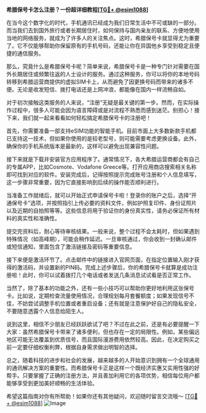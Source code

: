**希腊保号卡怎么注册？一份超详细教程[[TG💪+ @esim1088](https://t.me/s/esim1088)]**

在当今这个数字化的时代，手机通讯已经成为我们日常生活中不可或缺的一部分。而当我们去到国外旅行或者长期居住时，如何保持与国内亲友的联系、方便地使用当地的网络服务，就成为了许多人的关注焦点。这时，希腊保号卡就显得尤为重要了。它不仅能够帮助你保留原有的手机号码，还能让你在异国他乡享受到稳定且便捷的通信服务。

那么，究竟什么是希腊保号卡呢？简单来说，希腊保号卡是一种专门针对需要在国外长期居住或频繁往返的人士设计的服务。通过这种服务，你可以将你的本地号码转移到希腊运营商提供的虚拟SIM卡上，从而避免了因更换号码而带来的诸多不便。无论是收发短信、拨打电话还是上网冲浪，都能像在国内一样流畅自如。

对于初次接触这类服务的人来说，“注册”无疑是最关键的第一步。然而，在实际操作过程中，很多人可能会因为语言障碍或是对流程不熟悉而感到迷茫。别担心！接下来，我们就一起来看看如何轻松搞定希腊保号卡的注册吧！

首先，你需要准备一部支持eSIM功能的智能手机。目前市面上大多数新款手机都已支持这一技术，但如果你使用的是较老型号，则可能需要考虑更换设备。此外，确保你的手机系统版本是最新的，这样可以避免出现兼容性问题。

接下来就是下载并安装官方应用程序了。通常情况下，各大希腊运营商都会有自己的专属APP，比如Cosmote、Vodafone Greece等。打开应用商店搜索相关名称即可找到对应的软件。安装完成后，记得按照提示完成账号注册和个人信息填写，这一步骤非常重要，因为它直接影响到后续的操作能否顺利进行。

当准备工作就绪后，就可以开始正式申请保号卡啦！登录你的账户之后，选择“开通保号卡”选项，并按照指引上传必要的资料文件，例如护照复印件、身份证照片以及近期的自拍照等等。这些信息将用于验证你的身份真实性，请务必保证所有材料的真实性和准确性。

提交完资料后，耐心等待审核结果。一般来说，整个过程不会太耗时，但如果遇到特殊情况（如高峰期），可能会稍作延迟。一旦审核通过，你会收到一封确认邮件或短信通知，里面包含了激活链接及密码等重要信息。

接下来便是激活环节了。点击邮件中的链接进入官网页面，在指定位置输入刚才获得的激活码，并设置新的PIN码。完成上述步骤后，你的希腊保号卡就算是成功注册啦！此时，你可以试着拨打几个电话或者发送几条消息试试看是否正常工作。

当然了，除了基本的功能之外，还有一些小技巧可以帮助你更好地利用这张保号卡。比如说，定期检查流量使用情况，合理规划每月套餐额度；如果发现信号不佳，不妨尝试调整手机位置或者重启设备；还有就是注意保护好自己的隐私安全，不要随意透露个人信息给陌生人。

说到这里，相信不少朋友已经跃跃欲试了吧？不过在此之前，还是有必要提醒一下大家：虽然希腊保号卡带来了诸多便利，但也存在一定的局限性。例如，某些偏远地区可能无法覆盖到优质信号，而且国际漫游费用依然较高。因此，在决定购买之前一定要仔细权衡利弊，根据自身需求做出明智的选择。

总之，随着科技的进步和社会的发展，越来越多的人开始意识到拥有一个全球通用的通讯解决方案的重要性。而希腊保号卡正是这样一个既经济实惠又实用性强的好帮手。只要掌握了正确的注册方法，并且善加利用它的各项优势，相信每位用户都能够享受到更加美好顺畅的生活体验。

希望这篇指南对你有所帮助！如果你还有其他疑问，欢迎随时留言交流哦～ [[TG💪+ @esim1088](https://t.me/s/esim1088)] ![Image](https://i.postimg.cc/4NQfJmqS/Snipaste-2025-05-13-00-14-12.png)